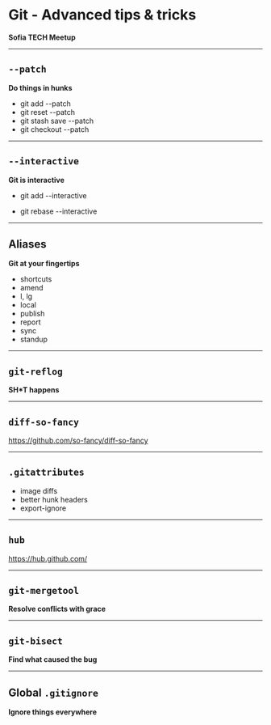 # Git - Advanced tips & tricks

**Sofia TECH Meetup**

---

## `--patch`

**Do things in hunks**

- git add --patch
- git reset --patch
- git stash save --patch
- git checkout --patch

---

## `--interactive`

**Git is interactive**

- git add --interactive

- git rebase --interactive

---

## Aliases

**Git at your fingertips**

- shortcuts
- amend
- l, lg
- local
- publish
- report
- sync
- standup

---

## `git-reflog`

**SH*T happens**

---

## `diff-so-fancy`

https://github.com/so-fancy/diff-so-fancy

---

## `.gitattributes`

- image diffs
- better hunk headers
- export-ignore

---

## `hub`

https://hub.github.com/

---

## `git-mergetool`

**Resolve conflicts with grace**

---

## `git-bisect`

**Find what caused the bug**

---

## Global `.gitignore`

**Ignore things everywhere**

